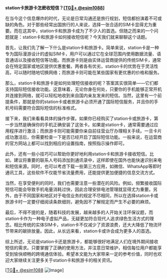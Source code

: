 **station卡旅游卡怎麽收短信？[[TG💪+ @esim1088](https://t.me/s/esim1088)]**

在当今这个信息爆炸的时代，无论是日常沟通还是旅行规划，短信都扮演着不可或缺的角色。对于那些经常出国旅行的人来说，选择一张合适的SIM卡显得尤为重要。而在这其中，station卡和旅游卡成为了不少人的首选。但随之而来的一个问题就是：station卡和旅游卡如何接收短信呢？今天我们就来聊聊这个话题。

首先，让我们先了解一下什么是station卡和旅游卡。简单来说，station卡是一种专为国际漫游设计的虚拟SIM卡，用户可以通过它在全球范围内使用数据流量、语音通话以及接收短信等功能。而旅游卡则是由实体运营商提供的传统SIM卡，通常会在特定国家或地区提供优惠套餐。两者各有优劣，station卡的优势在于灵活性高，可以随时随地切换网络；而旅游卡则可能在某些国家有更优惠的价格和服务。

那么，station卡和旅游卡是如何处理短信接收的呢？答案其实很简单——它们都支持国际短信接收功能。这意味着，无论你身在何处，只要你的手机能够正常开机并连接到网络，就可以轻松地收到来自国内亲友发来的短信。当然，这里有一个前提条件，那就是你的station卡或者旅游卡必须开通了国际短信服务，并且你的手机号码需要符合国际短信的标准格式。

接下来，我们来看看具体的操作步骤。如果你已经购买了station卡或旅游卡，第一步当然是确保你的手机正确安装了这张卡。如果是station卡，通常需要通过应用程序进行激活；而旅游卡则可能需要你亲自前往营业厅办理相关手续。一旦卡片成功激活后，你需要检查一下是否已经开启了国际短信功能。一般来说，在运营商的官方网站上都可以找到相应的设置指南，按照指示操作即可。

此外，还有一些小技巧可以帮助你更好地利用station卡和旅游卡接收短信。比如，建议将重要的联系人号码添加到通讯录中，这样即使在国外也能快速识别来电和短信来源。同时，也可以考虑下载一些第三方应用，如微信、WhatsApp等即时通讯工具，这些软件不仅能节省流量费用，还能提供更加便捷的信息交流方式。

当然，在享受便利的同时，我们也需要注意一些潜在的风险。例如，频繁接收国际短信可能会导致手机电量消耗过快，因此合理安排电池管理就显得尤为重要。另外，由于不同国家和地区对于电信业务的规定不尽相同，所以在选择station卡或旅游卡时一定要仔细阅读条款细则，避免因不了解规定而产生不必要的麻烦。

最后，不得不提的是，随着科技的发展，越来越多的人开始关注环保议题，而station卡作为一种电子虚拟产品，无疑更加符合现代人追求绿色生活方式的理念。相比传统的实体SIM卡，station卡不仅减少了资源浪费，还大大降低了物流环节带来的碳排放量。因此，从长远来看，station卡或许会成为更多人的首选。

综上所述，无论是station卡还是旅游卡，都能够很好地满足人们在境外期间接收短信的需求。只要掌握了正确的使用方法，并注意日常维护，相信每位用户都能享受到愉快顺畅的跨境通信体验。希望本文能为大家带来一定的参考价值，同时也欢迎大家继续关注更多关于station卡和旅游卡的相关资讯。

[[TG💪+ @esim1088](https://t.me/s/esim1088) ![Image](https://i.postimg.cc/4NQfJmqS/Snipaste-2025-05-13-00-14-12.png)]